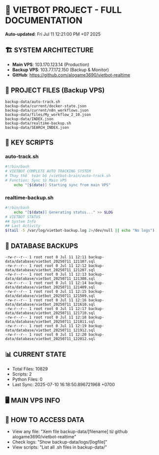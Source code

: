 # 🤖 VIETBOT PROJECT - FULL DOCUMENTATION
**Auto-updated**: Fri Jul 11 12:21:00 PM +07 2025

## 🏗️ SYSTEM ARCHITECTURE
- **Main VPS**: 103.170.123.14 (Production)
- **Backup VPS**: 103.77.172.150 (Backup & Monitor)
- **GitHub**: https://github.com/alogame3690/vietbot-realtime

## 📁 PROJECT FILES (Backup VPS)
```
backup-data/auto-track.sh
backup-data/current/docker-state.json
backup-data/current/n8n_workflows.json
backup-data/files/My_workflow_2_10.json
backup-data/INDEX.json
backup-data/realtime-backup.sh
backup-data/SEARCH_INDEX.json
```

## 🔧 KEY SCRIPTS
### auto-track.sh
```bash
#!/bin/bash
# VIETBOT COMPLETE AUTO TRACKING SYSTEM
# Thay thế toàn bộ /vietbot-brain/auto-track.sh
# Function: Sync từ Main VPS
    echo "[$(date)] Starting sync from main VPS"
```
### realtime-backup.sh
```bash
#!/bin/bash
    echo "[$(date)] Generating status..." >> $LOG
# VIETBOT STATUS
## System Info
## Last Activity
$(tail -5 /var/log/vietbot-backup.log 2>/dev/null || echo "No logs")
```

## 💾 DATABASE BACKUPS
```
-rw-r--r-- 1 root root 0 Jul 11 12:11 backup-data/database/vietbot_20250711_121107.sql
-rw-r--r-- 1 root root 0 Jul 11 12:12 backup-data/database/vietbot_20250711_121207.sql
-rw-r--r-- 1 root root 0 Jul 11 12:13 backup-data/database/vietbot_20250711_121308.sql
-rw-r--r-- 1 root root 0 Jul 11 12:14 backup-data/database/vietbot_20250711_121409.sql
-rw-r--r-- 1 root root 0 Jul 11 12:15 backup-data/database/vietbot_20250711_121509.sql
-rw-r--r-- 1 root root 0 Jul 11 12:16 backup-data/database/vietbot_20250711_121610.sql
-rw-r--r-- 1 root root 0 Jul 11 12:17 backup-data/database/vietbot_20250711_121710.sql
-rw-r--r-- 1 root root 0 Jul 11 12:18 backup-data/database/vietbot_20250711_121811.sql
-rw-r--r-- 1 root root 0 Jul 11 12:19 backup-data/database/vietbot_20250711_121912.sql
-rw-r--r-- 1 root root 0 Jul 11 12:20 backup-data/database/vietbot_20250711_122012.sql
```

## 📊 CURRENT STATE
- Total Files: 10829
- Scripts: 2
- Python Files: 0
- Last Sync: 2025-07-10 16:18:50.896721968 +0700

## 🖥️ MAIN VPS INFO


## 🚨 HOW TO ACCESS DATA
- View any file: "Xem file backup-data/[filename] từ github alogame3690/vietbot-realtime"
- Check logs: "Show backup-data/logs/[logfile]"
- View scripts: "List all .sh files in backup-data/"
